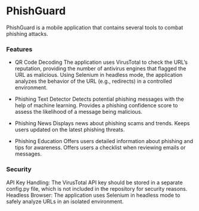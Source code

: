 # PhishGuard
PhishGuard is a mobile application that contains several tools to combat phishing attacks.

### Features
- QR Code Decoding
The application uses VirusTotal to check the URL’s reputation, providing the number of antivirus engines that flagged the URL as malicious.
Using Selenium in headless mode, the application analyzes the behavior of the URL (e.g., redirects) in a controlled environment.

- Phishing Text Detector
Detects potential phishing messages with the help of machine learning.
Provides a phishing confidence score to assess the likelihood of a message being malicious.

- Phishing News
Displays news about phishing scams and trends.
Keeps users updated on the latest phishing threats.

- Phishing Education
Offers users detailed information about phishing and tips for awareness.
Offers users a checklist when reviewing emails or messages.

### Security
API Key Handling: The VirusTotal API key should be stored in a separate config.py file, which is not included in the repository for security reasons.
Headless Browser: The application uses Selenium in headless mode to safely analyze URLs in an isolated environment.
